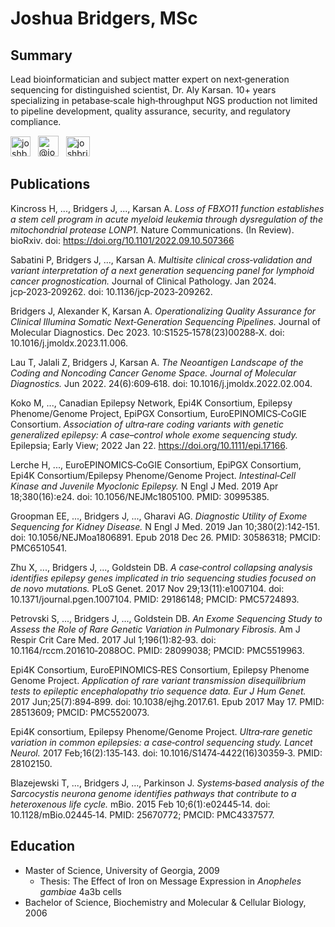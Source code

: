 # Joshua Bridgers, MSc

## Summary
Lead bioinformatician and subject matter expert on next‑generation sequencing for distinguished scientist, Dr. Aly Karsan. 10+ years specializing in petabase‑scale high‑throughput NGS production not limited to pipeline development, quality assurance, security, and regulatory compliance.


<a href="mailto:joshbridgers@gmail.com"><img src="https://github.com/joshbridgers/logos/email-icon.svg" alt="joshbridgers@gmail.com" title="joshbridgers@gmail.com" width="32" height="32"></a>&nbsp;&nbsp;
<a href="https://twitter.com/joshbridgers"><img src="https://github.com/joshbridgers/logos/Twitter_Social_Icon_Circle_Color.png" width="33" height="33" alt="@joshbridgers" title="@joshbridgers"></a>&nbsp;&nbsp;
<a href="https://ca.linkedin.com/in/joshbridgers"><img src="https://github.com/joshbridgers/logos/LI-In-Bug.png" alt="joshbridgers" title="joshbridgers" width="38" height="32"></a>

## Publications

Kincross H, ..., Bridgers J, ..., Karsan A. _Loss of FBXO11 function establishes a stem cell program in acute myeloid leukemia through dysregulation of the mitochondrial protease LONP1._ Nature Communications. (In Review). bioRxiv. doi: https://doi.org/10.1101/2022.09.10.507366

Sabatini P, Bridgers J, ..., Karsan A. _Multisite clinical cross‑validation and variant interpretation of a next generation sequencing panel for lymphoid cancer prognostication._ Journal of Clinical Pathology. Jan 2024. jcp‑2023‑209262. doi: 10.1136/jcp‑2023‑209262.

Bridgers J, Alexander K, Karsan A. _Operationalizing Quality Assurance for Clinical Illumina Somatic Next‑Generation Sequencing Pipelines._ Journal of Molecular Diagnostics. Dec 2023. 10:S1525‑1578(23)00288‑X. doi: 10.1016/j.jmoldx.2023.11.006.

Lau T, Jalali Z, Bridgers J, Karsan A. _The Neoantigen Landscape of the Coding and Noncoding Cancer Genome Space. Journal of Molecular
Diagnostics._ Jun 2022. 24(6):609‑618. doi: 10.1016/j.jmoldx.2022.02.004.

Koko M, ..., Canadian Epilepsy Network, Epi4K Consortium, Epilepsy Phenome/Genome Project, EpiPGX Consortium, EuroEPINOMICS‑CoGIE Consortium. _Association of ultra‑rare coding variants with genetic generalized epilepsy: A case–control whole exome sequencing study._ Epilepsia; Early View; 2022 Jan 22. https://doi.org/10.1111/epi.17166.

Lerche H, ..., EuroEPINOMICS‑CoGIE Consortium, EpiPGX Consortium, Epi4K Consortium/Epilepsy Phenome/Genome Project. _Intestinal‑Cell
Kinase and Juvenile Myoclonic Epilepsy._ N Engl J Med. 2019 Apr 18;380(16):e24. doi: 10.1056/NEJMc1805100. PMID: 30995385.

Groopman EE, ..., Bridgers J, ..., Gharavi AG. _Diagnostic Utility of Exome Sequencing for Kidney Disease._ N Engl J Med. 2019 Jan 10;380(2):142‑151. doi: 10.1056/NEJMoa1806891. Epub 2018 Dec 26. PMID: 30586318; PMCID: PMC6510541.

Zhu X, ..., Bridgers J, ..., Goldstein DB. _A case‑control collapsing analysis identifies epilepsy genes implicated in trio sequencing studies focused on de novo mutations._ PLoS Genet. 2017 Nov 29;13(11):e1007104. doi: 10.1371/journal.pgen.1007104. PMID: 29186148; PMCID: PMC5724893.

Petrovski S, ..., Bridgers J, ..., Goldstein DB. _An Exome Sequencing Study to Assess the Role of Rare Genetic Variation in Pulmonary Fibrosis._ Am J Respir Crit Care Med. 2017 Jul 1;196(1):82‑93. doi: 10.1164/rccm.201610‑2088OC. PMID: 28099038; PMCID: PMC5519963.

Epi4K Consortium, EuroEPINOMICS‑RES Consortium, Epilepsy Phenome Genome Project. _Application of rare variant transmission disequilibrium tests to epileptic encephalopathy trio sequence data. Eur J Hum Genet._ 2017 Jun;25(7):894‑899. doi: 10.1038/ejhg.2017.61. Epub 2017 May 17. PMID: 28513609; PMCID: PMC5520073.

Epi4K consortium, Epilepsy Phenome/Genome Project. _Ultra‑rare genetic variation in common epilepsies: a case‑control sequencing study. Lancet Neurol._ 2017 Feb;16(2):135‑143. doi: 10.1016/S1474‑4422(16)30359‑3. PMID: 28102150.

Blazejewski T, ..., Bridgers J, ..., Parkinson J. _Systems‑based analysis of the Sarcocystis neurona genome identifies pathways that contribute to a heteroxenous life cycle._ mBio. 2015 Feb 10;6(1):e02445‑14. doi: 10.1128/mBio.02445‑14. PMID: 25670772; PMCID: PMC4337577.

## Education
* Master of Science, University of Georgia, 2009
     - Thesis: The Effect of Iron on Message Expression in _Anopheles gambiae_ 4a3b cells
* Bachelor of Science, Biochemistry and Molecular & Cellular Biology, 2006
